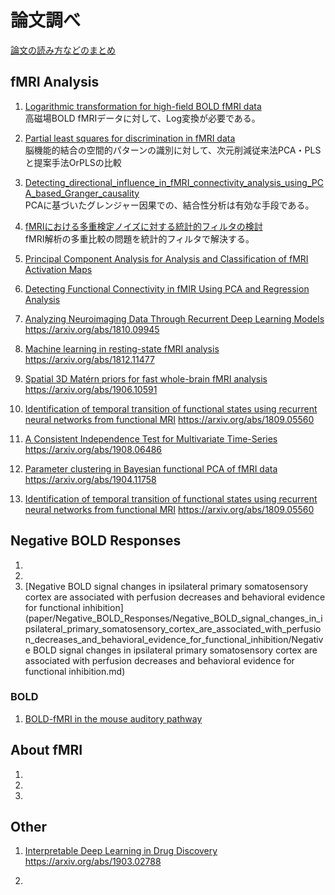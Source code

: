 # 論文調べ
[論文の読み方などのまとめ](./how_to_read_summarize.md)
## fMRI Analysis

1. [Logarithmic transformation for high-field BOLD fMRI data](./paper/fMRI_Analysis/Logarithmic_transformation_for_high-field_BOLD_fMRI_data/Logarithmic_transformation_for_high-field_BOLD_fMRI_data.md)  
高磁場BOLD fMRIデータに対して、Log変換が必要である。

2. [Partial least squares for discrimination in fMRI data](./paper/fMRI_Analysis/Partial_least_squares_for_discrimination_in_fMRI_data/Partial_least_squares_for_discrimination_in_fMRI_data.md)  
脳機能的結合の空間的パターンの識別に対して、次元削減従来法PCA・PLSと提案手法OrPLSの比較

3. [Detecting_directional_influence_in_fMRI_connectivity_analysis_using_PCA_based_Granger_causality](./paper/fMRI_Analysis/Detecting_directional_influence_in_fMRI_connectivity_analysis_using_PCA_based_Granger_causality/Detecting_directional_influence_in_fMRI_connectivity_analysis_using_PCA_based_Granger_causality.md)  
PCAに基づいたグレンジャー因果での、結合性分析は有効な手段である。


4. [fMRIにおける多重検定ノイズに対する統計的フィルタの検討](paper/fMRI_Analysis/the_statistical_filter_for_a_multiple_test_noise_on_fmri/the_statistical_filter_for_a_multiple_test_noise_on_fmri.md)  
fMRI解析の多重比較の問題を統計的フィルタで解決する。


5. [Principal Component Analysis for Analysis and Classification of fMRI Activation Maps](paper/fMRI_Analysis/Principal_Component_Analysis_for_Analysis_and_Classification_of_fMRI_Activation_Maps/Principal_Component_Analysis_for_Analysis_and_Classification_of_fMRI_Activation_Maps.md)  

6. [Detecting Functional Connectivity in fMIR Using PCA and Regression Analysis]()  

7. [Analyzing Neuroimaging Data Through Recurrent Deep Learning Models]()  
https://arxiv.org/abs/1810.09945

8. [Machine learning in resting-state fMRI analysis]()  
https://arxiv.org/abs/1812.11477

9. [Spatial 3D Matérn priors for fast whole-brain fMRI analysis]()  
https://arxiv.org/abs/1906.10591

10. [Identification of temporal transition of functional states using recurrent neural networks from functional MRI]()
https://arxiv.org/abs/1809.05560

11. [A Consistent Independence Test for Multivariate Time-Series]()
https://arxiv.org/abs/1908.06486

12. [Parameter clustering in Bayesian functional PCA of fMRI data]()
https://arxiv.org/abs/1904.11758

13. [Identification of temporal transition of functional states using recurrent neural networks from functional MRI]()
https://arxiv.org/abs/1809.05560

## Negative BOLD Responses
1.
2.
3. [Negative BOLD signal changes in ipsilateral primary somatosensory cortex are associated with perfusion decreases and behavioral evidence for functional inhibition](paper/Negative_BOLD_Responses/Negative_BOLD_signal_changes_in_ipsilateral_primary_somatosensory_cortex_are_associated_with_perfusion_decreases_and_behavioral_evidence_for_functional_inhibition/Negative BOLD signal changes in ipsilateral primary somatosensory cortex are associated with perfusion decreases and behavioral evidence for functional inhibition.md)

### BOLD
1. [BOLD-fMRI in the mouse auditory pathway](https://arxiv.org/abs/1903.08565)


## About fMRI
1.
2.
3.

## Other

1. [Interpretable Deep Learning in Drug Discovery]()
https://arxiv.org/abs/1903.02788

2.
